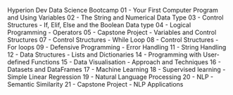 Hyperion Dev Data Science Bootcamp
01 - Your First Computer Program and Using Variables
02 - The String and Numerical Data Type
03 - Control Structures - If, Elif, Else and the Boolean Data type
04 - Logical Programming - Operators
05 - Capstone Project - Variables and Control Structures
07 - Control Structures - While Loop
08 - Control Structures - For loops
09 - Defensive Programming - Error Handling
11 - String Handling
12 - Data Structures - Lists and Dictionaries
14 - Programming with User-defined Functions
15 - Data Visualisation - Approach and Techniques
16 - Datasets and DataFrames
17 - Machine Learning
18 - Supervised learning - Simple Linear Regression
19 - Natural Language Processing
20 - NLP - Semantic Similarity
21 - Capstone Project - NLP Applications
